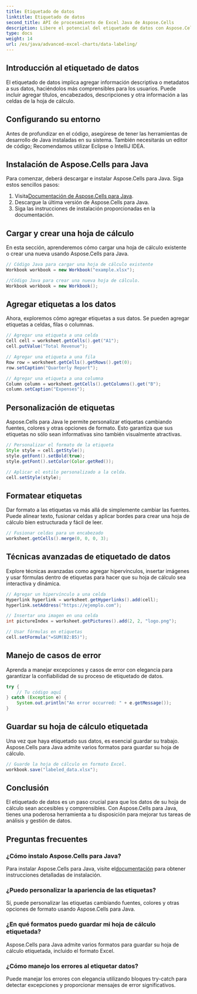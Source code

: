 ```yaml
---
title: Etiquetado de datos
linktitle: Etiquetado de datos
second_title: API de procesamiento de Excel Java de Aspose.Cells
description: Libere el potencial del etiquetado de datos con Aspose.Cells para Java. Aprenda técnicas paso a paso.
type: docs
weight: 14
url: /es/java/advanced-excel-charts/data-labeling/
---
```


## Introducción al etiquetado de datos

El etiquetado de datos implica agregar información descriptiva o metadatos a sus datos, haciéndolos más comprensibles para los usuarios. Puede incluir agregar títulos, encabezados, descripciones y otra información a las celdas de la hoja de cálculo.

## Configurando su entorno

Antes de profundizar en el código, asegúrese de tener las herramientas de desarrollo de Java instaladas en su sistema. También necesitarás un editor de código; Recomendamos utilizar Eclipse o IntelliJ IDEA.

## Instalación de Aspose.Cells para Java

Para comenzar, deberá descargar e instalar Aspose.Cells para Java. Siga estos sencillos pasos:

1.  Visita[Documentación de Aspose.Cells para Java](https://reference.aspose.com/cells/java/).
2. Descargue la última versión de Aspose.Cells para Java.
3. Siga las instrucciones de instalación proporcionadas en la documentación.

## Cargar y crear una hoja de cálculo

En esta sección, aprenderemos cómo cargar una hoja de cálculo existente o crear una nueva usando Aspose.Cells para Java.

```java
// Código Java para cargar una hoja de cálculo existente
Workbook workbook = new Workbook("example.xlsx");

//Código Java para crear una nueva hoja de cálculo.
Workbook workbook = new Workbook();
```

## Agregar etiquetas a los datos

Ahora, exploremos cómo agregar etiquetas a sus datos. Se pueden agregar etiquetas a celdas, filas o columnas.

```java
// Agregar una etiqueta a una celda
Cell cell = worksheet.getCells().get("A1");
cell.putValue("Total Revenue");

// Agregar una etiqueta a una fila
Row row = worksheet.getCells().getRows().get(0);
row.setCaption("Quarterly Report");

// Agregar una etiqueta a una columna
Column column = worksheet.getCells().getColumns().get("B");
column.setCaption("Expenses");
```

## Personalización de etiquetas

Aspose.Cells para Java le permite personalizar etiquetas cambiando fuentes, colores y otras opciones de formato. Esto garantiza que sus etiquetas no sólo sean informativas sino también visualmente atractivas.

```java
// Personalizar el formato de la etiqueta
Style style = cell.getStyle();
style.getFont().setBold(true);
style.getFont().setColor(Color.getRed());

// Aplicar el estilo personalizado a la celda.
cell.setStyle(style);
```

## Formatear etiquetas

Dar formato a las etiquetas va más allá de simplemente cambiar las fuentes. Puede alinear texto, fusionar celdas y aplicar bordes para crear una hoja de cálculo bien estructurada y fácil de leer.

```java
// Fusionar celdas para un encabezado
worksheet.getCells().merge(0, 0, 0, 3);
```

## Técnicas avanzadas de etiquetado de datos

Explore técnicas avanzadas como agregar hipervínculos, insertar imágenes y usar fórmulas dentro de etiquetas para hacer que su hoja de cálculo sea interactiva y dinámica.

```java
// Agregar un hipervínculo a una celda
Hyperlink hyperlink = worksheet.getHyperlinks().add(cell);
hyperlink.setAddress("https://ejemplo.com");

// Insertar una imagen en una celda
int pictureIndex = worksheet.getPictures().add(2, 2, "logo.png");

// Usar fórmulas en etiquetas
cell.setFormula("=SUM(B2:B5)");
```

## Manejo de casos de error

Aprenda a manejar excepciones y casos de error con elegancia para garantizar la confiabilidad de su proceso de etiquetado de datos.

```java
try {
    // Tu código aquí
} catch (Exception e) {
    System.out.println("An error occurred: " + e.getMessage());
}
```

## Guardar su hoja de cálculo etiquetada

Una vez que haya etiquetado sus datos, es esencial guardar su trabajo. Aspose.Cells para Java admite varios formatos para guardar su hoja de cálculo.

```java
// Guarde la hoja de cálculo en formato Excel.
workbook.save("labeled_data.xlsx");
```

## Conclusión

El etiquetado de datos es un paso crucial para que los datos de su hoja de cálculo sean accesibles y comprensibles. Con Aspose.Cells para Java, tienes una poderosa herramienta a tu disposición para mejorar tus tareas de análisis y gestión de datos.

## Preguntas frecuentes

### ¿Cómo instalo Aspose.Cells para Java?

 Para instalar Aspose.Cells para Java, visite el[documentación](https://reference.aspose.com/cells/java/) para obtener instrucciones detalladas de instalación.

### ¿Puedo personalizar la apariencia de las etiquetas?

Sí, puede personalizar las etiquetas cambiando fuentes, colores y otras opciones de formato usando Aspose.Cells para Java.

### ¿En qué formatos puedo guardar mi hoja de cálculo etiquetada?

Aspose.Cells para Java admite varios formatos para guardar su hoja de cálculo etiquetada, incluido el formato Excel.

### ¿Cómo manejo los errores al etiquetar datos?

Puede manejar los errores con elegancia utilizando bloques try-catch para detectar excepciones y proporcionar mensajes de error significativos.